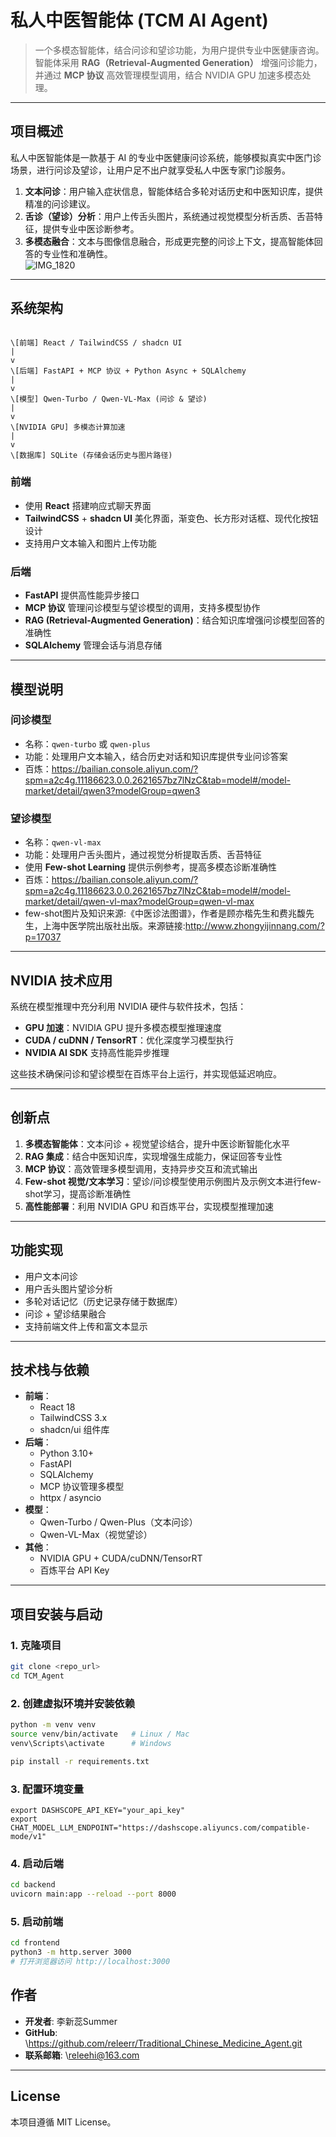 

# 私人中医智能体 (TCM AI Agent)

> 一个多模态智能体，结合问诊和望诊功能，为用户提供专业中医健康咨询。智能体采用 **RAG（Retrieval-Augmented Generation）** 增强问诊能力，并通过 **MCP 协议** 高效管理模型调用，结合 NVIDIA GPU 加速多模态处理。  

---

## 项目概述

私人中医智能体是一款基于 AI 的专业中医健康问诊系统，能够模拟真实中医门诊场景，进行问诊及望诊，让用户足不出户就享受私人中医专家门诊服务。

1. **文本问诊**：用户输入症状信息，智能体结合多轮对话历史和中医知识库，提供精准的问诊建议。  
2. **舌诊（望诊）分析**：用户上传舌头图片，系统通过视觉模型分析舌质、舌苔特征，提供专业中医诊断参考。  
3. **多模态融合**：文本与图像信息融合，形成更完整的问诊上下文，提高智能体回答的专业性和准确性。  
![IMG_1820](https://github.com/user-attachments/assets/6eb248e6-a98f-4a09-b042-ba82807d4ea7)

---

## 系统架构

```

\[前端] React / TailwindCSS / shadcn UI
|
v
\[后端] FastAPI + MCP 协议 + Python Async + SQLAlchemy
|
v
\[模型] Qwen-Turbo / Qwen-VL-Max (问诊 & 望诊)
|
v
\[NVIDIA GPU] 多模态计算加速
|
v
\[数据库] SQLite (存储会话历史与图片路径)

````

### 前端
- 使用 **React** 搭建响应式聊天界面  
- **TailwindCSS** + **shadcn UI** 美化界面，渐变色、长方形对话框、现代化按钮设计  
- 支持用户文本输入和图片上传功能  

### 后端
- **FastAPI** 提供高性能异步接口  
- **MCP 协议** 管理问诊模型与望诊模型的调用，支持多模型协作  
- **RAG (Retrieval-Augmented Generation)**：结合知识库增强问诊模型回答的准确性  
- **SQLAlchemy** 管理会话与消息存储  

---

## 模型说明

### 问诊模型
- 名称：`qwen-turbo` 或 `qwen-plus`  
- 功能：处理用户文本输入，结合历史对话和知识库提供专业问诊答案  
- 百炼：https://bailian.console.aliyun.com/?spm=a2c4g.11186623.0.0.2621657bz7lNzC&tab=model#/model-market/detail/qwen3?modelGroup=qwen3

### 望诊模型
- 名称：`qwen-vl-max`  
- 功能：处理用户舌头图片，通过视觉分析提取舌质、舌苔特征  
- 使用 **Few-shot Learning** 提供示例参考，提高多模态诊断准确性  
- 百炼：https://bailian.console.aliyun.com/?spm=a2c4g.11186623.0.0.2621657bz7lNzC&tab=model#/model-market/detail/qwen-vl-max?modelGroup=qwen-vl-max
- few-shot图片及知识来源:《中医诊法图谱》，作者是顾亦楷先生和费兆馥先生，上海中医学院出版社出版。来源链接:http://www.zhongyijinnang.com/?p=17037
---

## NVIDIA 技术应用

系统在模型推理中充分利用 NVIDIA 硬件与软件技术，包括：

- **GPU 加速**：NVIDIA GPU 提升多模态模型推理速度  
- **CUDA / cuDNN / TensorRT**：优化深度学习模型执行  
- **NVIDIA AI SDK** 支持高性能异步推理  

这些技术确保问诊和望诊模型在百炼平台上运行，并实现低延迟响应。


---

## 创新点

1. **多模态智能体**：文本问诊 + 视觉望诊结合，提升中医诊断智能化水平  
2. **RAG 集成**：结合中医知识库，实现增强生成能力，保证回答专业性  
3. **MCP 协议**：高效管理多模型调用，支持异步交互和流式输出  
4. **Few-shot 视觉/文本学习**：望诊/问诊模型使用示例图片及示例文本进行few-shot学习，提高诊断准确性
5. **高性能部署**：利用 NVIDIA GPU 和百炼平台，实现模型推理加速  


---

## 功能实现

- 用户文本问诊  
- 用户舌头图片望诊分析  
- 多轮对话记忆（历史记录存储于数据库）  
- 问诊 + 望诊结果融合  
- 支持前端文件上传和富文本显示  

---

## 技术栈与依赖

- **前端**：
  - React 18  
  - TailwindCSS 3.x  
  - shadcn/ui 组件库  
- **后端**：
  - Python 3.10+  
  - FastAPI  
  - SQLAlchemy  
  - MCP 协议管理多模型  
  - httpx / asyncio  
- **模型**：
  - Qwen-Turbo / Qwen-Plus（文本问诊）  
  - Qwen-VL-Max（视觉望诊）  
- **其他**：
  - NVIDIA GPU + CUDA/cuDNN/TensorRT  
  - 百炼平台 API Key  

---

## 项目安装与启动

### 1. 克隆项目
```bash
git clone <repo_url>
cd TCM_Agent
````

### 2. 创建虚拟环境并安装依赖

```bash
python -m venv venv
source venv/bin/activate   # Linux / Mac
venv\Scripts\activate      # Windows

pip install -r requirements.txt
```

### 3. 配置环境变量

```可在bash/.env文件进行配置：
export DASHSCOPE_API_KEY="your_api_key"
export CHAT_MODEL_LLM_ENDPOINT="https://dashscope.aliyuncs.com/compatible-mode/v1"
```

### 4. 启动后端

```bash
cd backend
uvicorn main:app --reload --port 8000
```

### 5. 启动前端

```bash
cd frontend
python3 -m http.server 3000
# 打开浏览器访问 http://localhost:3000
```


## 作者

* **开发者**: 李新蕊Summer
* **GitHub**: \https://github.com/releerr/Traditional_Chinese_Medicine_Agent.git
* **联系邮箱**: \releehi@163.com

---

## License

本项目遵循 MIT License。

```
